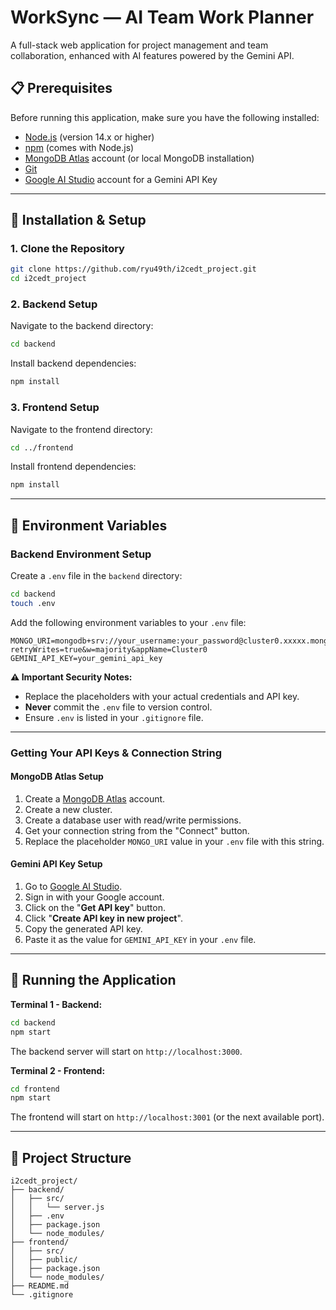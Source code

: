 # WorkSync — AI Team Work Planner

A full-stack web application for project management and team collaboration, enhanced with AI features powered by the Gemini API.

## 📋 Prerequisites

Before running this application, make sure you have the following installed:

-   [Node.js](https://nodejs.org/) (version 14.x or higher)
-   [npm](https://www.npmjs.com/) (comes with Node.js)
-   [MongoDB Atlas](https://www.mongodb.com/atlas) account (or local MongoDB installation)
-   [Git](https://git-scm.com/)
-   [Google AI Studio](https://aistudio.google.com/) account for a Gemini API Key

---

## 🚀 Installation & Setup

### 1. Clone the Repository

```bash
git clone https://github.com/ryu49th/i2cedt_project.git
cd i2cedt_project
```

### 2. Backend Setup

Navigate to the backend directory:

```bash
cd backend
```

Install backend dependencies:

```bash
npm install
```

### 3. Frontend Setup

Navigate to the frontend directory:

```bash
cd ../frontend
```

Install frontend dependencies:

```bash
npm install
```

---

## 🔐 Environment Variables

### Backend Environment Setup

Create a `.env` file in the `backend` directory:

```bash
cd backend
touch .env
```

Add the following environment variables to your `.env` file:

```env
MONGO_URI=mongodb+srv://your_username:your_password@cluster0.xxxxx.mongodb.net/your_database_name?retryWrites=true&w=majority&appName=Cluster0
GEMINI_API_KEY=your_gemini_api_key
```

**⚠️ Important Security Notes:**

- Replace the placeholders with your actual credentials and API key.
- **Never** commit the `.env` file to version control.
- Ensure `.env` is listed in your `.gitignore` file.

---

### Getting Your API Keys & Connection String

#### MongoDB Atlas Setup

1. Create a [MongoDB Atlas](https://www.mongodb.com/atlas) account.
2. Create a new cluster.
3. Create a database user with read/write permissions.
4. Get your connection string from the "Connect" button.
5. Replace the placeholder `MONGO_URI` value in your `.env` file with this string.

#### Gemini API Key Setup

1. Go to [Google AI Studio](https://aistudio.google.com/).
2. Sign in with your Google account.
3. Click on the "**Get API key**" button.
4. Click "**Create API key in new project**".
5. Copy the generated API key.
6. Paste it as the value for `GEMINI_API_KEY` in your `.env` file.

---

## 🎯 Running the Application

**Terminal 1 - Backend:**

```bash
cd backend
npm start
```

The backend server will start on `http://localhost:3000`.

**Terminal 2 - Frontend:**

```bash
cd frontend
npm start
```

The frontend will start on `http://localhost:3001` (or the next available port).

---

## 📁 Project Structure

```
i2cedt_project/
├── backend/
│   ├── src/
│   │   └── server.js
│   ├── .env
│   ├── package.json
│   └── node_modules/
├── frontend/
│   ├── src/
│   ├── public/
│   ├── package.json
│   └── node_modules/
├── README.md
└── .gitignore
```
